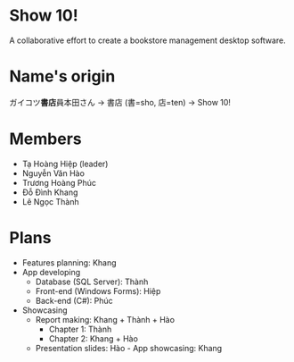 # Show 10!
A collaborative effort to create a bookstore management desktop software.

# Name's origin
ガイコツ**書店**員本田さん → 書店 (書=sho, 店=ten)  → Show 10! 

# Members
- Tạ Hoàng Hiệp (leader)
- Nguyễn Văn Hào 
- Trương Hoàng Phúc
- Đỗ Đình Khang
- Lê Ngọc Thành

# Plans
- Features planning: Khang
- App developing
	- Database (SQL Server): Thành
	- Front-end (Windows Forms): Hiệp
	- Back-end (C#): Phúc
- Showcasing
	- Report making: Khang + Thành + Hào
		- Chapter 1: Thành
		- Chapter 2: Khang + Hào
	- Presentation slides: Hào
                - App showcasing: Khang

